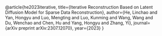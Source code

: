 @article{he2023iterative,
  title={Iterative Reconstruction Based on Latent Diffusion Model for Sparse Data Reconstruction},
  author={He, Linchao and Yan, Hongyu and Luo, Mengting and Luo, Kunming and Wang, Wang and Du, Wenchao and Chen, Hu and Yang, Hongyu and Zhang, Yi},
  journal={arXiv preprint arXiv:2307.12070},
  year={2023}
}